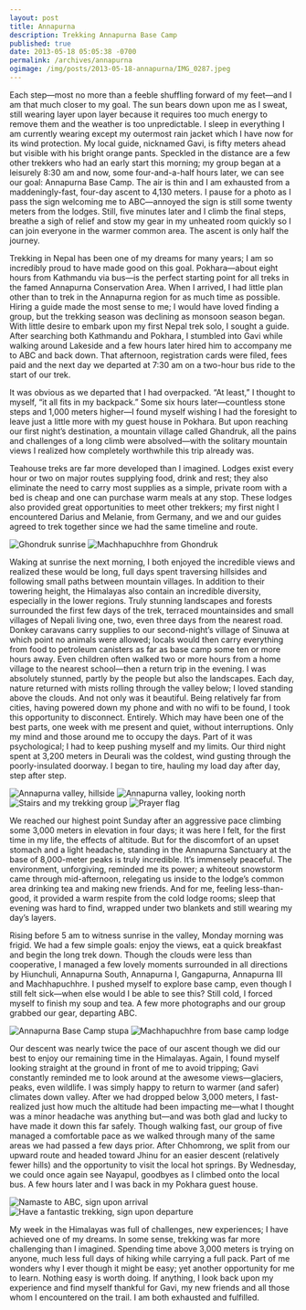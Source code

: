 ```yaml
---
layout: post
title: Annapurna
description: Trekking Annapurna Base Camp
published: true
date: 2013-05-18 05:05:38 -0700
permalink: /archives/annapurna
ogimage: /img/posts/2013-05-18-annapurna/IMG_0287.jpeg
---
```

Each step—most no more than a feeble shuffling forward of my feet—and I am that much closer to my goal. The sun bears down upon me as I sweat, still wearing layer upon layer because it requires too much energy to remove them and the weather is too unpredictable. I sleep in everything I am currently wearing except my outermost rain jacket which I have now for its wind protection. My local guide, nicknamed Gavi, is fifty meters ahead but visible with his bright orange pants. Speckled in the distance are a few other trekkers who had an early start this morning; my group began at a leisurely 8:30 am and now, some four-and-a-half hours later, we can see our goal: Annapurna Base Camp. The air is thin and I am exhausted from a maddeningly-fast, four-day ascent to 4,130 meters. I pause for a photo as I pass the sign welcoming me to ABC—annoyed the sign is still some twenty meters from the lodges. Still, five minutes later and I climb the final steps, breathe a sigh of relief and stow my gear in my unheated room quickly so I can join everyone in the warmer common area. The ascent is only half the journey.

Trekking in Nepal has been one of my dreams for many years; I am so incredibly proud to have made good on this goal. Pokhara—about eight hours from Kathmandu via bus—is the perfect starting point for all treks in the famed Annapurna Conservation Area. When I arrived, I had little plan other than to trek in the Annapurna region for as much time as possible. Hiring a guide made the most sense to me; I would have loved finding a group, but the trekking season was declining as monsoon season began. With little desire to embark upon my first Nepal trek solo, I sought a guide. After searching both Kathmandu and Pokhara, I stumbled into Gavi while walking around Lakeside and a few hours later hired him to accompany me to ABC and back down. That afternoon, registration cards were filed, fees paid and the next day we departed at 7:30 am on a two-hour bus ride to the start of our trek.

It was obvious as we departed that I had overpacked. “At least,” I thought to myself, “it all fits in my backpack.” Some six hours later—countless stone steps and 1,000 meters higher—I found myself wishing I had the foresight to leave just a little more with my guest house in Pokhara. But upon reaching our first night’s destination, a mountain village called Ghandruk, all the pains and challenges of a long climb were absolved—with the solitary mountain views I realized how completely worthwhile this trip already was.

Teahouse treks are far more developed than I imagined. Lodges exist every hour or two on major routes supplying food, drink and rest; they also eliminate the need to carry most supplies as a simple, private room with a bed is cheap and one can purchase warm meals at any stop. These lodges also provided great opportunities to meet other trekkers; my first night I encountered Darius and Melanie, from Germany, and we and our guides agreed to trek together since we had the same timeline and route.

![Ghondruk sunrise][1] 
![Machhapuchhre from Ghondruk][2] 

Waking at sunrise the next morning, I both enjoyed the incredible views and realized these would be long, full days spent traversing hillsides and following small paths between mountain villages. In addition to their towering height, the Himalayas also contain an incredible diversity, especially in the lower regions. Truly stunning landscapes and forests surrounded the first few days of the trek, terraced mountainsides and small villages of Nepali living one, two, even three days from the nearest road. Donkey caravans carry supplies to our second-night’s village of Sinuwa at which point no animals were allowed; locals would then carry everything from food to petroleum canisters as far as base camp some ten or more hours away. Even children often walked two or more hours from a home village to the nearest school—then a return trip in the evening. I was absolutely stunned, partly by the people but also the landscapes. Each day, nature returned with mists rolling through the valley below; I loved standing above the clouds. And not only was it beautiful. Being relatively far from cities, having powered down my phone and with no wifi to be found, I took this opportunity to disconnect. Entirely. Which may have been one of the best parts, one week with me present and quiet, without interruptions. Only my mind and those around me to occupy the days. Part of it was psychological; I had to keep pushing myself and my limits. Our third night spent at 3,200 meters in Deurali was the coldest, wind gusting through the poorly-insulated doorway. I began to tire, hauling my load day after day, step after step.

![Annapurna valley, hillside][3] 
![Annapurna valley, looking north][4] 
![Stairs and my trekking group][5] 
![Prayer flag][6] 

We reached our highest point Sunday after an aggressive pace climbing some 3,000 meters in elevation in four days; it was here I felt, for the first time in my life, the effects of altitude. But for the discomfort of an upset stomach and a light headache, standing in the Annapurna Sanctuary at the base of 8,000-meter peaks is truly incredible. It’s immensely peaceful. The environment, unforgiving, reminded me its power; a whiteout snowstorm came through mid-afternoon, relegating us inside to the lodge’s common area drinking tea and making new friends. And for me, feeling less-than-good, it provided a warm respite from the cold lodge rooms; sleep that evening was hard to find, wrapped under two blankets and still wearing my day’s layers.

Rising before 5 am to witness sunrise in the valley, Monday morning was frigid. We had a few simple goals: enjoy the views, eat a quick breakfast and begin the long trek down. Though the clouds were less than cooperative, I managed a few lovely moments surrounded in all directions by Hiunchuli, Annapurna South, Annapurna I, Gangapurna, Annapurna III and Machhapuchhre. I pushed myself to explore base camp, even though I still felt sick—when else would I be able to see this? Still cold, I forced myself to finish my soup and tea. A few more photographs and our group grabbed our gear, departing ABC.

![Annapurna Base Camp stupa][7] 
![Machhapuchhre from base camp lodge][8] 

Our descent was nearly twice the pace of our ascent though we did our best to enjoy our remaining time in the Himalayas. Again, I found myself looking straight at the ground in front of me to avoid tripping; Gavi constantly reminded me to look around at the awesome views—glaciers, peaks, even wildlife. I was simply happy to return to warmer (and safer) climates down valley. After we had dropped below 3,000 meters, I fast-realized just how much the altitude had been impacting me—what I thought was a minor headache was anything but—and was both glad and lucky to have made it down this far safely. Though walking fast, our group of five managed a comfortable pace as we walked through many of the same areas we had passed a few days prior. After Chhomrong, we split from our upward route and headed toward Jhinu for an easier descent (relatively fewer hills) and the opportunity to visit the local hot springs. By Wednesday, we could once again see Nayapul, goodbyes as I climbed onto the local bus. A few hours later and I was back in my Pokhara guest house.

![Namaste to ABC, sign upon arrival][9] 
![Have a fantastic trekking, sign upon departure][10] 

My week in the Himalayas was full of challenges, new experiences; I have achieved one of my dreams. In some sense, trekking was far more challenging than I imagined. Spending time above 3,000 meters is trying on anyone, much less full days of hiking while carrying a full pack. Part of me wonders why I ever though it might be easy; yet another opportunity for me to learn. Nothing easy is worth doing. If anything, I look back upon my experience and find myself thankful for Gavi, my new friends and all those whom I encountered on the trail. I am both exhausted and fulfilled.

[1]: /img/posts/2013-05-18-annapurna/IMG_0285.jpeg
[2]: /img/posts/2013-05-18-annapurna/IMG_0287.jpeg
[3]: /img/posts/2013-05-18-annapurna/IMG_0288.jpeg
[4]: /img/posts/2013-05-18-annapurna/IMG_0289.jpeg
[5]: /img/posts/2013-05-18-annapurna/IMG_0290.jpeg
[6]: /img/posts/2013-05-18-annapurna/IMG_0291.jpeg
[7]: /img/posts/2013-05-18-annapurna/IMG_0292.jpeg
[8]: /img/posts/2013-05-18-annapurna/IMG_0293.jpeg
[9]: /img/posts/2013-05-18-annapurna/IMG_0294.jpeg
[10]: /img/posts/2013-05-18-annapurna/IMG_0297.jpeg